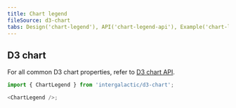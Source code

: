 ```yaml
---
title: Chart legend
fileSource: d3-chart
tabs: Design('chart-legend'), API('chart-legend-api'), Example('chart-legend-code'), Changelog('d3-chart-changelog')
---
```


## D3 chart

For all common D3 chart properties, refer to [D3 chart API](/data-display/d3-chart/d3-chart-api).

```js
import { ChartLegend } from 'intergalactic/d3-chart';

<ChartLegend />;
```

<TypesView type="LegendFlexProps" :types={...types} />

<script setup>import { data as types } from '@types.data.ts';</script>